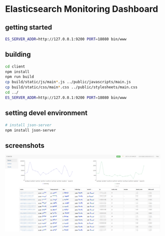 # Elasticsearch Monitoring Dashboard

## getting started

```bash
ES_SERVER_ADDR=http://127.0.0.1:9200 PORT=18080 bin/www
```

## building

```bash
cd client
npm install
npm run build
cp build/static/js/main*.js ../public/javascripts/main.js
cp build/static/css/main*.css ../public/stylesheets/main.css
cd ../
ES_SERVER_ADDR=http://127.0.0.1:9200 PORT=18080 bin/www
```

## setting devel environment

```bash
# install json-server
npm install json-server
```

## screenshots

![eyeones screenshot](./images/eyeones.png)

